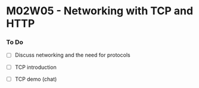 # M02W05 - Networking with TCP and HTTP

### To Do
- [ ] Discuss networking and the need for protocols
- [ ] TCP introduction
- [ ] TCP demo (chat)



































